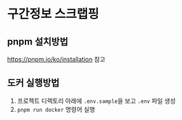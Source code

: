 # 구간정보 스크랩핑

## pnpm 설치방법

https://pnpm.io/ko/installation 참고

## 도커 실행방법
1. 프로젝트 디렉토리 아래에 `.env.sample`을 보고 `.env` 파일 생성
2. `pnpm run docker` 명령어 실행
